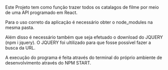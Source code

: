 Este Projeto tem como função trazer todos os catalagos de filme por meio de uma API programado em React.

Para o uso correto da aplicação é necessário obter o node_modules na mesma pasta.

Além disso é necessário também que seja efetuado o download do JQUERY (npm i jquery). O JQUERY foi ultilizado para que fosse possível fazer a busca da URL.

A execução do programa é feita através do terminal do próprio ambiente de desenvolvimento através do NPM START.

